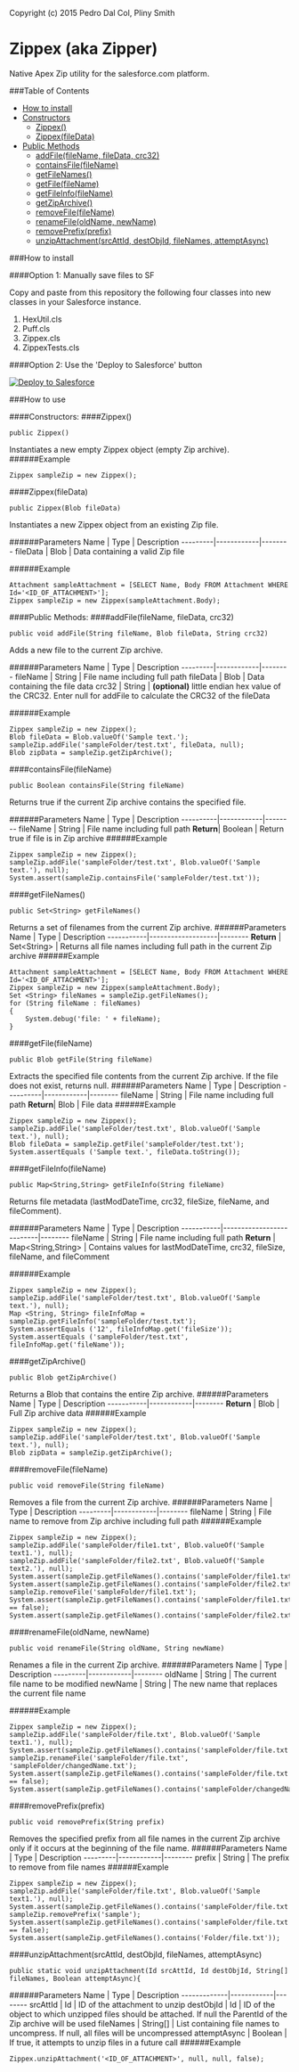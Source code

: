 Copyright (c) 2015 Pedro Dal Col, Pliny Smith

# Zippex (aka Zipper)
Native Apex Zip utility for the salesforce.com platform.

###Table of Contents
* [How to install](#how-to-install)
* [Constructors](#constructors)
    * [Zippex()](#zippex)
    * [Zippex(fileData)](#zippexfiledata)
* [Public Methods](#public-methods)
    * [addFile(fileName, fileData, crc32)](#addfilefilename-filedata-crc32)
    * [containsFile(fileName)](#containsfilefilename)
    * [getFileNames()](#getfilenames)
    * [getFile(fileName)](#getfilefilename)
  	* [getFileInfo(fileName)](#getfileinfofilename)
    * [getZipArchive()](#getziparchive)
    * [removeFile(fileName)](#removefilefilename)
    * [renameFile(oldName, newName)](#renamefileoldname-newname)
    * [removePrefix(prefix)](#removeprefixprefix)
    * [unzipAttachment(srcAttId, destObjId, fileNames, attemptAsync)](#unzipattachmentsrcattid-destobjid-filenames-attemptasync)


###How to install

####Option 1: Manually save files to SF

Copy and paste from this repository the following four classes into new classes in your Salesforce instance. 

1. HexUtil.cls
2. Puff.cls
3. Zippex.cls
4. ZippexTests.cls 

<!--
####Option 2: Install from Unmanaged Package

Follow this link to install the latest package:
[link]
-->
####Option 2: Use the 'Deploy to Salesforce' button

<a href="https://githubsfdeploy.herokuapp.com?owner=pdalcol&repo=Zipper">
  <img alt="Deploy to Salesforce"
       src="https://raw.githubusercontent.com/afawcett/githubsfdeploy/master/src/main/webapp/resources/img/deploy.png">
</a>

###How to use

####Constructors:
####Zippex()
```Apex
public Zippex()
```
Instantiates a new empty Zippex object (empty Zip archive).
######Example
```Apex
Zippex sampleZip = new Zippex();
```

####Zippex(fileData)
```Apex
public Zippex(Blob fileData)
```
Instantiates a new Zippex object from an existing Zip file.

######Parameters
Name     | Type       | Description
---------|------------|--------
fileData | Blob       | Data containing a valid Zip file

######Example
```Apex
Attachment sampleAttachment = [SELECT Name, Body FROM Attachment WHERE Id='<ID_OF_ATTACHMENT>'];
Zippex sampleZip = new Zippex(sampleAttachment.Body);
```
####Public Methods:
####addFile(fileName, fileData, crc32)
```Apex
public void addFile(String fileName, Blob fileData, String crc32)
```
Adds a new file to the current Zip archive.

######Parameters
Name     | Type       | Description
---------|------------|--------
fileName | String     | File name including full path
fileData | Blob       | Data containing the file data
crc32    | String     | **(optional)** little endian hex value of the CRC32.  Enter null for addFile to calculate the CRC32 of the fileData

######Example
```Apex
Zippex sampleZip = new Zippex();
Blob fileData = Blob.valueOf('Sample text.');
sampleZip.addFile('sampleFolder/test.txt', fileData, null);
Blob zipData = sampleZip.getZipArchive();
```


####containsFile(fileName)
```Apex
public Boolean containsFile(String fileName)
```
Returns true if the current Zip archive contains the specified file.

######Parameters
Name      | Type       | Description
----------|------------|--------
fileName  | String     | File name including full path
**Return**| Boolean    | Return true if file is in Zip archive
######Example
```Apex
Zippex sampleZip = new Zippex();
sampleZip.addFile('sampleFolder/test.txt', Blob.valueOf('Sample text.'), null);
System.assert(sampleZip.containsFile('sampleFolder/test.txt'));
```


####getFileNames()
```Apex
public Set<String> getFileNames()
```
Returns a set of filenames from the current Zip archive.
######Parameters
Name       | Type              | Description
-----------|-------------------|--------
**Return** | Set&lt;String&gt; | Returns all file names including full path in the current Zip archive
######Example
```Apex
Attachment sampleAttachment = [SELECT Name, Body FROM Attachment WHERE Id='<ID_OF_ATTACHMENT>'];
Zippex sampleZip = new Zippex(sampleAttachment.Body);
Set <String> fileNames = sampleZip.getFileNames();
for (String fileName : fileNames)
{
    System.debug('file: ' + fileName);
}
```

####getFile(fileName)
```Apex
public Blob getFile(String fileName)

```
Extracts the specified file contents from the current Zip archive.  If the file does not exist, returns null.
######Parameters
Name      | Type       | Description
----------|------------|--------
fileName  | String     | File name including full path
**Return**| Blob       | File data
######Example
```Apex
Zippex sampleZip = new Zippex();
sampleZip.addFile('sampleFolder/test.txt', Blob.valueOf('Sample text.'), null);
Blob fileData = sampleZip.getFile('sampleFolder/test.txt');
System.assertEquals ('Sample text.', fileData.toString());
```

####getFileInfo(fileName)
```Apex
public Map<String,String> getFileInfo(String fileName)
```
Returns file metadata (lastModDateTime, crc32, fileSize, fileName, and fileComment).

######Parameters
Name       |    Type                  | Description
-----------|--------------------------|--------
fileName   | String                   | File name including full path
**Return** | Map&lt;String,String&gt; | Contains values for lastModDateTime, crc32, fileSize, fileName, and fileComment

######Example
```Apex
Zippex sampleZip = new Zippex();
sampleZip.addFile('sampleFolder/test.txt', Blob.valueOf('Sample text.'), null);
Map <String, String> fileInfoMap = sampleZip.getFileInfo('sampleFolder/test.txt');
System.assertEquals ('12', fileInfoMap.get('fileSize'));
System.assertEquals ('sampleFolder/test.txt', fileInfoMap.get('fileName'));
```

####getZipArchive()
```Apex
public Blob getZipArchive()
```
Returns a Blob that contains the entire Zip archive.
######Parameters
Name       | Type       | Description
-----------|------------|--------
**Return** | Blob       | Full Zip archive data
######Example
```Apex
Zippex sampleZip = new Zippex();
sampleZip.addFile('sampleFolder/test.txt', Blob.valueOf('Sample text.'), null);
Blob zipData = sampleZip.getZipArchive();
```

####removeFile(fileName)
```Apex
public void removeFile(String fileName)
```
Removes a file from the current Zip archive.
######Parameters
Name     | Type       | Description
---------|------------|--------
fileName | String     | File name to remove from Zip archive including full path
######Example
```Apex
Zippex sampleZip = new Zippex();
sampleZip.addFile('sampleFolder/file1.txt', Blob.valueOf('Sample text1.'), null);
sampleZip.addFile('sampleFolder/file2.txt', Blob.valueOf('Sample text2.'), null);
System.assert(sampleZip.getFileNames().contains('sampleFolder/file1.txt'));
System.assert(sampleZip.getFileNames().contains('sampleFolder/file2.txt'));
sampleZip.removeFile('sampleFolder/file1.txt');
System.assert(sampleZip.getFileNames().contains('sampleFolder/file1.txt') == false);
System.assert(sampleZip.getFileNames().contains('sampleFolder/file2.txt'));
```


####renameFile(oldName, newName)
```Apex
public void renameFile(String oldName, String newName)
```
Renames a file in the current Zip archive.
######Parameters
Name     | Type       | Description
---------|------------|--------
oldName  | String     | The current file name to be modified
newName  | String     | The new name that replaces the current file name

######Example
```Apex
Zippex sampleZip = new Zippex();
sampleZip.addFile('sampleFolder/file.txt', Blob.valueOf('Sample text1.'), null);
System.assert(sampleZip.getFileNames().contains('sampleFolder/file.txt'));
sampleZip.renameFile('sampleFolder/file.txt', 'sampleFolder/changedName.txt');
System.assert(sampleZip.getFileNames().contains('sampleFolder/file.txt') == false);
System.assert(sampleZip.getFileNames().contains('sampleFolder/changedName.txt'));
```


####removePrefix(prefix)
```Apex
public void removePrefix(String prefix)

```
Removes the specified prefix from all file names in the current Zip archive only if it occurs at the beginning of the file name.
######Parameters
Name     | Type       | Description
---------|------------|--------
prefix   | String     | The prefix to remove from file names
######Example
```Apex
Zippex sampleZip = new Zippex();
sampleZip.addFile('sampleFolder/file.txt', Blob.valueOf('Sample text1.'), null);
System.assert(sampleZip.getFileNames().contains('sampleFolder/file.txt'));
sampleZip.removePrefix('sample');
System.assert(sampleZip.getFileNames().contains('sampleFolder/file.txt') == false);
System.assert(sampleZip.getFileNames().contains('Folder/file.txt'));
```


####unzipAttachment(srcAttId, destObjId, fileNames, attemptAsync)
```Apex
public static void unzipAttachment(Id srcAttId, Id destObjId, String[] fileNames, Boolean attemptAsync){

```
######Parameters
Name         | Type       | Description
-------------|------------|--------
srcAttId     | Id         | ID of the attachment to unzip 
destObjId    | Id         | ID of the object to which unzipped files should be attached. If null the ParentId of the Zip archive will be used
fileNames    | String[]   | List containing file names to uncompress.  If null, all files will be uncompressed
attemptAsync | Boolean    | If true, it attempts to unzip files in a future call
######Example
```Apex
Zippex.unzipAttachment('<ID_OF_ATTACHMENT>', null, null, false);
```


<!--###FAQ-->
